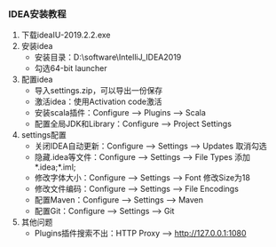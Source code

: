 ### IDEA安装教程

1. 下载ideaIU-2019.2.2.exe
2. 安装idea
   - 安装目录：D:\software\IntelliJ_IDEA2019
   - 勾选64-bit launcher
3. 配置idea
   - 导入settings.zip，可以导出一份保存
   - 激活idea：使用Activation code激活
   - 安装scala插件：Configure --> Plugins --> Scala
   - 配置全局JDK和Library：Configure --> Project Settings
4. settings配置
   - 关闭IDEA自动更新：Configure --> Settings --> Updates 取消勾选
   - 隐藏.idea等文件：Configure --> Settings --> File Types 添加\*.idea;\*.iml;
   - 修改字体大小：Configure --> Settings --> Font 修改Size为18
   - 修改文件编码：Configure --> Settings --> File Encodings
   - 配置Maven：Configure --> Settings --> Maven
   - 配置Git：Configure --> Settings --> Git
5. 其他问题
   - Plugins插件搜索不出：HTTP Proxy --> http://127.0.0.1:1080